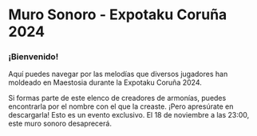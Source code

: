 # Muro Sonoro - Expotaku Coruña 2024

### ¡Bienvenido!

Aquí puedes navegar por las melodías que diversos jugadores han moldeado en Maestosia durante la Expotaku Coruña 2024.

Si formas parte de este elenco de creadores de armonías, puedes encontrarla por el nombre con el que la creaste.
¡Pero apresúrate en descargarla! Esto es un evento exclusivo. El 18 de noviembre a las 23:00, este muro sonoro desaprecerá.

